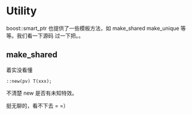 # Utility

boost::smart_ptr 也提供了一些模板方法，如 make_shared make_unique 等等。我们看一下源码 过一下把。。

## make_shared

着实没看懂

```
::new(pv) T(xxx);
```

不清楚 new 是否有未知特效。

挺无聊的，看不下去 = =）


